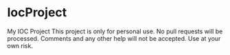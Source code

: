# IocProject
My IOC Project
This project is only for personal use.
No pull requests will be processed.
Comments and any other help will not be accepted.
Use at your own risk.
